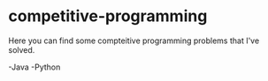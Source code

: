 # competitive-programming

Here you can find some compteitive programming problems that I've solved.

-Java
-Python
